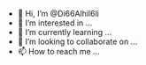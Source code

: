 - 👋 Hi, I’m @Di66Alhil6li
- 👀 I’m interested in ...
- 🌱 I’m currently learning ...
- 💞️ I’m looking to collaborate on ...
- 📫 How to reach me ...

<!---
Di66Alhil6li/Di66Alhil6li is a ✨ special ✨ repository because its `README.md` (this file) appears on your GitHub profile.
You can click the Preview link to take a look at your changes.
--->
